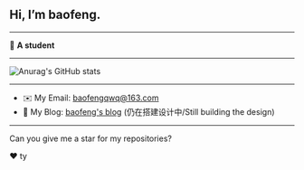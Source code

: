 ## Hi, I’m baofeng.
---
📄 **A student**

---

![Anurag's GitHub stats](https://github-readme-stats.vercel.app/api?username=baofengqwq&show_icons=true&theme=transparent&count_private=true)

---

* ✉️ My Email: [baofengqwq@163.com](http://mail.163.com)
* 📝 My Blog: [baofeng's blog](https://cloudbaofeng.top) (仍在搭建设计中/Still building the design)

---

Can you give me a star for my repositories?

:heart:
ty
